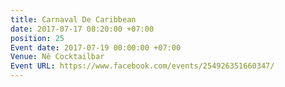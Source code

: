 ```yaml
---
title: Carnaval De Caribbean
date: 2017-07-17 08:20:00 +07:00
position: 25
Event date: 2017-07-19 00:00:00 +07:00
Venue: Nê Cocktailbar
Event URL: https://www.facebook.com/events/254926351660347/
---
```



